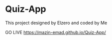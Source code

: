 # Quiz-App
This project designed by Elzero and coded by Me


GO LIVE  https://mazin-emad.github.io/Quiz-App/
